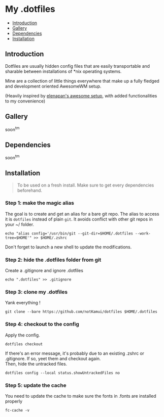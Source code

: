 # My .dotfiles

* [Introduction](#Introduction)
* [Gallery](#Gallery)
* [Dependencies](#Dependencies)
* [Installation](#Installation)

## Introduction
Dotfiles are usually hidden config files that are easily transportable and sharable between installations of *nix operating systems.

Mine are a collection of little things everywhere that make up a fully fledged and development oriented AwesomeWM setup.

(Heavily inspired by [elenapan's awesome setup](https://github.com/elenapan/dotfiles), with added functionalities to my convenience)

## Gallery
soon<sup>tm</sup>

## Dependencies
soon<sup>tm</sup>

## Installation
> To be used on a fresh install.
> Make sure to get every dependencies beforehand.

### Step 1: make the magic alias
The goal is to create and get an alias for a bare git repo. The alias to access it is `dotfiles` instead of plain `git`. It avoids conflict with other git repos in your ~/ folder.
```
echo "alias config='/usr/bin/git --git-dir=$HOME/.dotfiles --work-tree=$HOME'" >> $HOME/.zshrc
```
Don't forget to launch a new shell to update the modifications.

### Step 2: hide the .dotfiles folder from git
Create a .gitignore and ignore .dotfiles
```
echo ".dotfiles" >> .gitignore
```

### Step 3: clone my .dotfiles
Yank everything !
```
git clone --bare https://github.com/notKamui/dotfiles $HOME/.dotfiles
```

### Step 4: checkout to the config
Apply the config.
```
dotfiles checkout
```
If there's an error message, it's probably due to an existing .zshrc or .gitignore. If so, yeet them and checkout again.\
Then, hide the untracked files.
```
dotfiles config --local status.showUntrackedFiles no
```

### Step 5: update the cache
You need to update the cache to make sure the fonts in .fonts are installed properly
```
fc-cache -v
```
